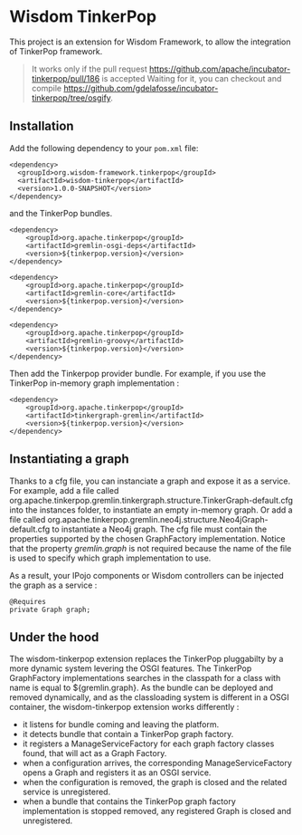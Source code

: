# Wisdom TinkerPop

This project is an extension for Wisdom Framework, to allow the integration of TinkerPop framework.

> It works only if the pull request https://github.com/apache/incubator-tinkerpop/pull/186 is accepted
> Waiting for it, you can checkout and compile https://github.com/gdelafosse/incubator-tinkerpop/tree/osgify.

## Installation

Add the following dependency to your `pom.xml` file:

````
<dependency>
  <groupId>org.wisdom-framework.tinkerpop</groupId>
  <artifactId>wisdom-tinkerpop</artifactId>
  <version>1.0.0-SNAPSHOT</version>
</dependency>
````

and the TinkerPop bundles.

````
<dependency>
    <groupId>org.apache.tinkerpop</groupId>
    <artifactId>gremlin-osgi-deps</artifactId>
    <version>${tinkerpop.version}</version>
</dependency>

<dependency>
    <groupId>org.apache.tinkerpop</groupId>
    <artifactId>gremlin-core</artifactId>
    <version>${tinkerpop.version}</version>
</dependency>

<dependency>
    <groupId>org.apache.tinkerpop</groupId>
    <artifactId>gremlin-groovy</artifactId>
    <version>${tinkerpop.version}</version>
</dependency>
````

Then add the Tinkerpop provider bundle. For example, if you use the TinkerPop in-memory graph implementation :

````
<dependency>
    <groupId>org.apache.tinkerpop</groupId>
    <artifactId>tinkergraph-gremlin</artifactId>
    <version>${tinkerpop.version}</version>
</dependency>
````

## Instantiating a graph

Thanks to a cfg file, you can instanciate a graph and expose it as a service.
For example, add a file called org.apache.tinkerpop.gremlin.tinkergraph.structure.TinkerGraph-default.cfg into the instances folder, to instantiate an empty in-memory graph.
Or add a file called org.apache.tinkerpop.gremlin.neo4j.structure.Neo4jGraph-default.cfg to instantiate a Neo4j graph.
The cfg file must contain the properties supported by the chosen GraphFactory implementation. Notice that the property _gremlin.graph_ is not required because the name of the file is used to specify which graph implementation to use.

As a result, your IPojo components or Wisdom controllers can be injected the graph as a service :
````
@Requires
private Graph graph;
````

## Under the hood

The wisdom-tinkerpop extension replaces the TinkerPop pluggabilty by a more dynamic system levering the OSGI features.
The TinkerPop GraphFactory implementations searches in the classpath for a class with name is equal to ${gremlin.graph}.
As the bundle can be deployed and removed dynamically, and as the classloading system is different in a OSGI container, the wisdom-tinkerpop extension works differently :
- it listens for bundle coming and leaving the platform.
- it detects bundle that contain a TinkerPop graph factory.
- it registers a ManageServiceFactory for each graph factory classes found, that will act as a Graph Factory.
- when a configuration arrives, the corresponding ManageServiceFactory opens a Graph and registers it as an OSGI service.
- when the configuration is removed, the graph is closed and the related service is unregistered.
- when a bundle that contains the TinkerPop graph factory implementation is stopped removed, any registered Graph is closed and unregistered.


